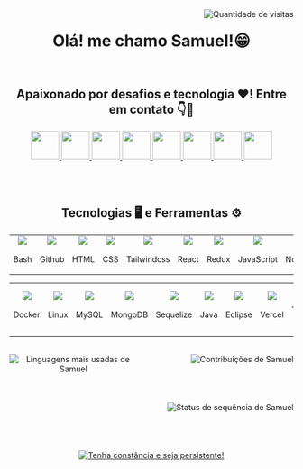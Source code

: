 <div align="center">
    <img src="https://komarev.com/ghpvc/?username=SamuelR499&label=VISITAS&style=plastic&color=004D00" alt="Quantidade de visitas" align="right">
</div>
<div align="center">
    <h1>Olá! me chamo Samuel!😁 </h1>
</div>

<br>

<div align="center">
    <h2> Apaixonado por desafios e tecnologia ❤️! Entre em contato 👇💬</h2>
    <p align="center">
        <a href="https://github.com/SamuelR499">
            <img src="https://raw.githubusercontent.com/gauravghongde/social-icons/master/SVG/Color/Github.svg" width="50" height="50" />
        </a>
        <a href="https://www.linkedin.com/in/samuel-ribeiro2/">
            <img src="https://raw.githubusercontent.com/gauravghongde/social-icons/master/SVG/Color/LinkedIN.svg" width="50" height="50" />
        </a>
        <a href="mailto:samuelr499@gmail.com">
            <img src="https://raw.githubusercontent.com/gauravghongde/social-icons/master/SVG/Color/Gmail.svg" width="50" height="50" />
        </a>
        <a href="mailto:samuelribeiro2@hotmail.com">
            <img src="https://raw.githubusercontent.com/gauravghongde/social-icons/master/SVG/Color/Outlook.svg" width="50" height="50" />
        </a>
        <a href="https://wa.me/5518998053560">
            <img src="https://raw.githubusercontent.com/gauravghongde/social-icons/master/SVG/Color/WhatsApp.svg" width="50" height="50" />
        </a>
        <a href="https://www.youtube.com/channel/UCrgY5l97IEiOYSqUxkvo9jQ">
            <img src="https://raw.githubusercontent.com/gauravghongde/social-icons/master/SVG/Color/Youtube.svg" width="50" height="50" />
        </a>
        <a href="https://www.instagram.com/samuelribeiro2">
            <img src="https://raw.githubusercontent.com/gauravghongde/social-icons/master/SVG/Color/Instagram.svg" width="50" height="50" />
        </a>
        <a href="https://discordapp.com/users/525746639034646530">
            <img src="https://raw.githubusercontent.com/gauravghongde/social-icons/master/SVG/Color/Discord.svg" width="50" height="50" />
        </a>
    </p>
</div>

<br>
<br>

<div align="center">
    <h2> Tecnologias 🖥️ e Ferramentas ⚙️ </h2>
</div>

<table>
    <tr>
        <td align="center">
            <a href="https://skillicons.dev">
                <img src="https://skillicons.dev/icons?i=bash" />
            </a>
            <p>Bash</p>
        </td>
        <td align="center">
            <a href="https://skillicons.dev">
                <img src="https://skillicons.dev/icons?i=github" />
            </a>
            <p>Github</p>
        </td>
        <td align="center">
            <a href="https://skillicons.dev">
                <img src="https://skillicons.dev/icons?i=html" />
            </a>
            <p>HTML</p>
        </td>
        <td align="center">
            <a href="https://skillicons.dev">
                <img src="https://skillicons.dev/icons?i=css" />
            </a>
            <p>CSS</p>
        </td>
        <td align="center">
            <a href="https://skillicons.dev">
                <img src="https://skillicons.dev/icons?i=tailwindcss" />
            </a>
            <p>Tailwindcss</p>
        </td>
        <td align="center">
            <a href="https://skillicons.dev">
                <img src="https://skillicons.dev/icons?i=react" />
            </a>
            <p>React</p>
        </td>
        <td align="center">
            <a href="https://skillicons.dev">
                <img src="https://skillicons.dev/icons?i=redux" />
            </a>
            <p>Redux</p>
        </td>
        <td align="center">
            <a href="https://skillicons.dev">
                <img src="https://skillicons.dev/icons?i=js" />
            </a>
            <p>JavaScript</p>
        </td>
        <td align="center">
            <a href="https://skillicons.dev">
                <img src="https://skillicons.dev/icons?i=nodejs" />
            </a>
            <p>Node.js</p>
        <td align="center">
            <a href="https://skillicons.dev">
                <img src="https://skillicons.dev/icons?i=ts" />
            </a>
            <p>TypeScript</p>
        </td>
        <td align="center">
            <a href="https://skillicons.dev">
                <img src="https://skillicons.dev/icons?i=figma" />
            </a>
            <p>Figma</p>
        </td>
        <td align="center">
            <a href="https://skillicons.dev">
                <img src="https://skillicons.dev/icons?i=jest" />
            </a>
            <p>Jest</p>
        </td>
</table>

<table>
    <tr>
        <td align="center">
            <a href="https://skillicons.dev">
                <img src="https://skillicons.dev/icons?i=docker" />
            </a>
            <p>Docker</p>
        </td>
        <td align="center">
            <a href="https://skillicons.dev">
                <img src="https://skillicons.dev/icons?i=linux" />
            </a>
            <p>Linux</p>
        </td>
        <td align="center">
            <a href="https://skillicons.dev">
                <img src="https://skillicons.dev/icons?i=mysql" />
            </a>
            <p>MySQL</p>
        </td>
        <td align="center">
            <a href="https://skillicons.dev">
                <img src="https://skillicons.dev/icons?i=mongodb" />
            </a>
            <p>MongoDB</p>
        </td>
        <td align="center">
            <a href="https://skillicons.dev">
                <img src="https://skillicons.dev/icons?i=sequelize" />
            </a>
            <p>Sequelize</p>
        </td>
        <td align="center">
            <a href="https://skillicons.dev">
                <img src="https://skillicons.dev/icons?i=java" />
            </a>
            <p>Java</p>
        <td align="center">
            <a href="https://skillicons.dev">
                <img src="https://skillicons.dev/icons?i=eclipse" />
            </a>
            <p>Eclipse</p>
        </td>
        <td align="center">
            <a href="https://skillicons.dev">
                <img src="https://skillicons.dev/icons?i=vercel" />
            </a>
            <p>Vercel</p>
        </td>
        <td align="center">
            <a href="">
                <img src="https://user-images.githubusercontent.com/99758843/178770624-d723b893-4f6a-41c8-bdee-99ce79946626.png" width="40" />
            </a>
            <p>Testing Lib</p>
        </td>
        <td align="center">
            <a href="https://skillicons.dev">
                <img src="https://skillicons.dev/icons?i=py" />
            </a>
            <p>Python</p>
        </td>
        <td align="center">
            <a href="">
                <img src="https://github.com/devicons/devicon/blob/master/icons/pytest/pytest-original.svg" />
            </a>
            <p>pytest</p>
        </td>
</table>

<br>

<div align="center">
    <img align="left" src="https://github-readme-stats.vercel.app/api/top-langs/?username=SamuelR499&theme=radical&border_radius=5&locale=pt-br" width = 45% alt="Linguagens mais usadas de Samuel"/>
    <div align="right">
    <img src="https://github-readme-stats.vercel.app/api?username=SamuelR499&hide=stars,issues,contribs&theme=radical&border_radius=5&locale=pt-br&date_format=j%20M%5B%20Y%5D&bg_&show_icons=true&include_all_commits=true&count_private=true" width=45% alt="Contribuições de Samuel">
    <br>
    <br>
    <br>
    <br>
    <br>
    <img src="https://streak-stats.demolab.com?user=SamuelR499&theme=radical&border_radius=5&locale=pt-br&date_format=j%20M%5B%20Y%5D" width=45% alt="Status de sequência de Samuel">
    </div>
</div>

<br>
<br>
<br>
<br>

<div align="center" >
    <a href="https://git.io/typing-svg"><img src="https://readme-typing-svg.demolab.com?font=Fira+Code&size=35&duration=3500&pause=1000&color=F7F7F7&width=750&height=60&lines=Tenha+const%C3%A2ncia+e+seja+persistente!" alt="Tenha constância e seja persistente!" /></a>
</div>
